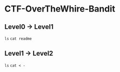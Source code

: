 # CTF-OverTheWhire-Bandit

## Level0 -> Level1
``ls``
``cat readme``

## Level1 -> Level2
``ls``
``cat < -`` 

